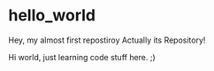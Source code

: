 # hello_world
Hey, my almost first repostiroy
Actually its Repository!

Hi world, just learning code stuff here. ;)
